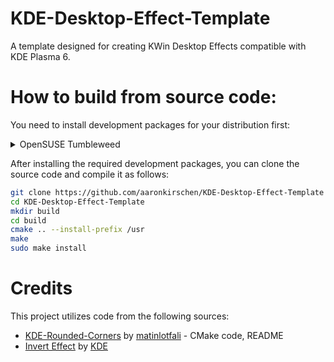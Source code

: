# KDE-Desktop-Effect-Template
A template designed for creating KWin Desktop Effects compatible with KDE Plasma 6.


# How to build from source code:

You need to install development packages for your distribution first:

<details>
<summary>OpenSUSE Tumbleweed</summary>

```
sudo zypper in git cmake gcc-c++ kf6-kconfigwidgets-devel kf6-kcmutils-devel kwin6-devel kf6-kwindowsystem-devel qt6-quick-devel qt6-core-private-devel kf6-kglobalaccel-devel kwayland6-devel
```

</details>

After installing the required development packages, you can clone the source code and compile it as follows:

```bash
git clone https://github.com/aaronkirschen/KDE-Desktop-Effect-Template
cd KDE-Desktop-Effect-Template
mkdir build
cd build
cmake .. --install-prefix /usr
make
sudo make install
```

# Credits

This project utilizes code from the following sources:

- [KDE-Rounded-Corners](https://github.com/matinlotfali/KDE-Rounded-Corners) by [matinlotfali](https://github.com/matinlotfali) - CMake code, README
- [Invert Effect](https://github.com/KDE/kwin/tree/master/src/plugins/invert) by [KDE](https://kde.org/)